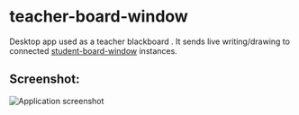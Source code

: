 # teacher-board-window
Desktop app used as a teacher blackboard . It sends live writing/drawing to connected [student-board-window](https://github.com/salehrezq/student-board-window) instances.
## Screenshot:
![Application screenshot](https://2.bp.blogspot.com/-MdvEBxkJSPo/XCP98ZQgpSI/AAAAAAAAGgE/kT03c55XukYpGuYwEBN0oiYf6gfS39AtQCLcBGAs/s1600/teacher-board-window.png)
